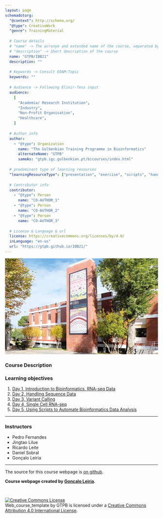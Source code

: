 ```yaml
---
layout: page
schemadotorg:
  "@context": http://schema.org/
  "@type": CreativeWork
  "genre": TrainingMaterial

  # Course details
  # "name" -> The acronym and extended name of the course, separated by " - "
  # "description" -> Short description of the course
  name: "GTPB/IBB21"
  description: ""

  # Keywords -> Consult EDAM:Topic
  keywords: ""

  # Audience -> Following Elixir-Tess input
  audience:
    [
      "Academia/ Research Institution",
      "Industry",
      "Non-Profit Organisation",
      "Healthcare",
    ]

  # Author info
  author:
    - "@type": Organization
      name: "The Gulbenkian Training Programme in Bioinformatics"
      alternateName: "GTPB"
      sameAs: "gtpb.igc.gulbenkian.pt/bicourses/index.html"

  # predominant type of learning resources
  "learningResourceType": ["presentation", "exercise", "scripts", "handout"]

  # Contributor info
  contributor:
    - "@type": Person
      name: "CO-AUTHOR_1"
    - "@type": Person
      name: "CO-AUTHOR_2"
    - "@type": Person
      name: "CO-AUTHOR_3"

  # License & Language & url
  license: https://creativecommons.org/licenses/by/4.0/
  inLanguage: "en-us"
  url: "https://gtpb.github.io/IBB21/"
---
```


![](assets/readme_img/IGC_Tower_DSCF7958_ed.webp)

### Course Description

### Learning objectives

1.  <a href="assets/IBB2022_tao.pdf">Day 1, Introduction to Bioinformatics, RNA-seq Data</a>
2.  <a href="assets/IBB2022v3.pdf">Day 2, Handling Sequence Data</a>
3.  <a href="assets/Variant_Calling_04_05_2022.pdf">Day 3, Variant Calling</a>
4.  <a href="assets/Single_Cell_05_05_2022.pdf">Day 4, Single Cell RNA-seq</a>
5.  [Day 5, Using Scripts to Automate Bioinformatics Data Analysis](pages/Introduction.md)

---

### Instructors

- Pedro Fernandes
- Jingtao Lilue
- Ricardo Leite
- Daniel Sobral
- Gonçalo Leiria

---

The source for this course webpage is [on github](https://github.com/GTPB/Web_course_template).

**Course webpage created by [Goncalo Leiria](https://twitter.com/GndLeiria).**

<br/>

<a rel="license" href="http://creativecommons.org/licenses/by/4.0/"><img alt="Creative Commons License" style="border-width:0" src="https://i.creativecommons.org/l/by/4.0/88x31.png" /></a><br /><span xmlns:dct="http://purl.org/dc/terms/" property="dct:title">Web_course_template</span> by <span xmlns:cc="http://creativecommons.org/ns#" property="cc:attributionName">GTPB</span> is licensed under a <a rel="license" href="http://creativecommons.org/licenses/by/4.0/">Creative Commons Attribution 4.0 International License</a>.
